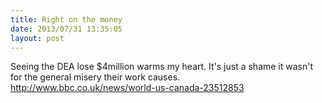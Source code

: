 ```yaml
---
title: Right on the money
date: 2013/07/31 13:35:05
layout: post
---
```


Seeing the DEA lose $4million warms my heart. It's just a shame it wasn't for the general misery their work causes. <http://www.bbc.co.uk/news/world-us-canada-23512853>
